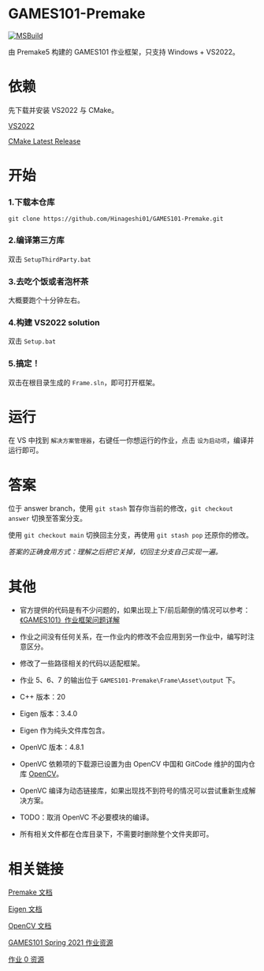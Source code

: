 # GAMES101-Premake
[![MSBuild](https://github.com/Hinageshi01/GAMES101-Premake/actions/workflows/msbuild.yml/badge.svg?branch=main)](https://github.com/Hinageshi01/GAMES101-Premake/actions/workflows/msbuild.yml)

由 Premake5 构建的 GAMES101 作业框架，只支持 Windows + VS2022。

# 依赖
先下载并安装 VS2022 与 CMake。

[VS2022](https://visualstudio.microsoft.com/zh-hans/downloads/)

[CMake Latest Release](https://cmake.org/download/)

# 开始
### 1.下载本仓库
`git clone https://github.com/Hinageshi01/GAMES101-Premake.git`

### 2.编译第三方库
双击 `SetupThirdParty.bat`

### 3.去吃个饭或者泡杯茶
大概要跑个十分钟左右。

### 4.构建 VS2022 solution
双击 `Setup.bat`

### 5.搞定！
双击在根目录生成的 `Frame.sln`，即可打开框架。

# 运行
在 VS 中找到 `解决方案管理器`，右键任一你想运行的作业，点击 `设为启动项`，编译并运行即可。

# 答案
位于 answer branch，使用 `git stash` 暂存你当前的修改，`git checkout answer` 切换至答案分支。

使用 `git checkout main` 切换回主分支，再使用 `git stash pop` 还原你的修改。

_答案的正确食用方式：理解之后把它关掉，切回主分支自己实现一遍。_

# 其他
- 官方提供的代码是有不少问题的，如果出现上下/前后颠倒的情况可以参考：[《GAMES101》作业框架问题详解](https://zhuanlan.zhihu.com/p/509902950)
- 作业之间没有任何关系，在一作业内的修改不会应用到另一作业中，编写时注意区分。
- 修改了一些路径相关的代码以适配框架。
- 作业 5、6、7 的输出位于 `GAMES101-Premake\Frame\Asset\output` 下。

- C++ 版本：20

- Eigen 版本：3.4.0
- Eigen 作为纯头文件库包含。

- OpenVC 版本：4.8.1
- OpenVC 依赖项的下载源已设置为由 OpenCV 中国和 GitCode 维护的国内仓库 [OpenCV](https://gitcode.net/opencv/opencv)。
- OpenVC 编译为动态链接库，如果出现找不到符号的情况可以尝试重新生成解决方案。
- TODO：取消 OpenVC 不必要模块的编译。
- 所有相关文件都在仓库目录下，不需要时删除整个文件夹即可。

# 相关链接
[Premake 文档](https://premake.github.io/)

[Eigen 文档](https://eigen.tuxfamily.org/dox/)

[OpenCV 文档](https://docs.opencv.org/4.8.0/index.html)

[GAMES101 Spring 2021 作业资源](https://games-cn.org/forums/topic/s2021-games101-zuoyehuizong/)

[作业 0 资源](https://github.com/slicol/Games101-Homework-Win)
